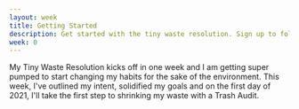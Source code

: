 ```yaml
---
layout: week
title: Getting Started
description: Get started with the tiny waste resolution. Sign up to follow all year long. Learn about waste, pollution, and other environmental challenges.
week: 0
---
```

My Tiny Waste Resolution kicks off in one week and I am getting super pumped to start changing my habits for the sake of the environment. This week, I've outlined my intent, solidified my goals and on the first day of 2021, I'll take the first step to shrinking my waste with a Trash Audit. 
